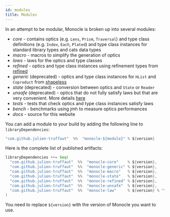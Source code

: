 ```yaml
---
id: modules
title: Modules
---
```


In an attempt to be modular, Monocle is broken up into several modules:

* *core* - contains optics (e.g. `Lens`, `Prism`, `Traversal`) and type class definitions (e.g. `Index`, `Each`, `Plated`) and
  type class instances for standard library types and cats data types
* *macro* - macros to simplify the generation of optics
* *laws* - laws for the optics and type classes
* *refined* - optics and type class instances using refinement types from [refined](https://github.com/fthomas/refined)
* *generic* (deprecated) - optics and type class instances for `HList` and `Coproduct` from [shapeless](https://github.com/milessabin/shapeless)
* *state* (deprecated) - conversion between optics and `State` or `Reader`
* *unsafe* (deprecated) - optics that do not fully satisfy laws but that are very convenient. More details [here](unsafe_module.html)
* *tests* - tests that check optics and type class instances satisfy laws
* *bench* - benchmarks using jmh to measure optics performances
* *docs* - source for this website

You can add a module to your build by adding the following line to `libraryDependencies`:

```scala
"com.github.julien-truffaut"  %%  "monocle-${module}" % ${version}
```

Here is the complete list of published artifacts:

```scala
libraryDependencies ++= Seq(
  "com.github.julien-truffaut"  %%  "monocle-core"    % ${version},
  "com.github.julien-truffaut"  %%  "monocle-generic" % ${version},
  "com.github.julien-truffaut"  %%  "monocle-macro"   % ${version},
  "com.github.julien-truffaut"  %%  "monocle-state"   % ${version},
  "com.github.julien-truffaut"  %%  "monocle-refined" % ${version},
  "com.github.julien-truffaut"  %%  "monocle-unsafe"  % ${version},
  "com.github.julien-truffaut"  %%  "monocle-law"     % ${version} % "test"
)
```

You need to replace `${version}` with the version of Monocle you want to use.
